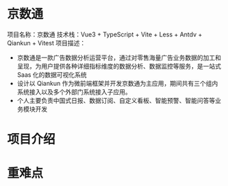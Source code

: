 # 京数通
项目名称：京数通
技术栈：Vue3 + TypeScript + Vite + Less + Antdv + Qiankun + Vitest
项目描述：

- 京数通是一款广告数据分析运营平台，通过对零售海量广告业务数据的加工和呈现，为用户提供各种详细指标维度的数据分析、数据监控等服务，是一站式 Saas 化的数据可视化系统
- 设计以 Qiankun 作为微前端框架并开发京数通为主应用，期间共有三个组内系统接入以及多个外部门系统接入子应用。
- 个人主要负责中国式日报、数据订阅、自定义看板、智能预警、智能问答等业务模块开发
# 项目介绍

# 重难点